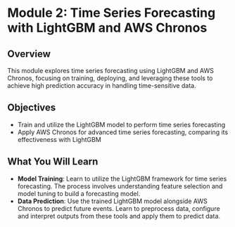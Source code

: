 # Module 2: Time Series Forecasting with LightGBM and AWS Chronos

## Overview
This module explores time series forecasting using LightGBM and AWS Chronos, focusing on training, deploying, and leveraging these tools to achieve high prediction accuracy in handling time-sensitive data.

## Objectives
- Train and utilize the LightGBM model to perform time series forecasting
- Apply AWS Chronos for advanced time series forecasting, comparing its effectiveness with LightGBM

## What You Will Learn
- **Model Training**: Learn to utilize the LightGBM framework for time series forecasting. The process involves understanding feature selection and model tuning to build a forecasting model.
- **Data Prediction**: Use the trained LightGBM model alongside AWS Chronos to predict future events. Learn to preprocess data, configure and interpret outputs from these tools and apply them to predict data.
